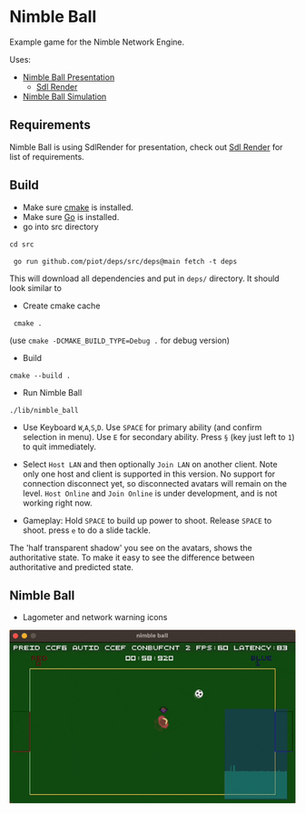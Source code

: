 # Nimble Ball

Example game for the Nimble Network Engine.

Uses:

* [Nimble Ball Presentation](https://github.com/piot/nimble-ball-presentation)
  * [Sdl Render](https://github.com/piot/sdl-render)
* [Nimble Ball Simulation](https://github.com/piot/nimble-ball-simulation)

## Requirements

Nimble Ball is using SdlRender for presentation, check out [Sdl Render](https://github.com/piot/sdl-render/#requirements) for list of requirements.

## Build

* Make sure [cmake](https://cmake.org/download/) is installed.
* Make sure [Go](https://go.dev/doc/install) is installed.
* go into src directory

```console
cd src
```

```console
 go run github.com/piot/deps/src/deps@main fetch -t deps
```

This will download all dependencies and put in `deps/` directory. It should look similar to

* Create cmake cache

```console
 cmake .
```

(use `cmake -DCMAKE_BUILD_TYPE=Debug .` for debug version)

* Build

```console
cmake --build .
```

* Run Nimble Ball

```console
./lib/nimble_ball
```

* Use Keyboard `W`,`A`,`S`,`D`. Use `SPACE` for primary ability (and confirm selection in menu). Use `E` for secondary ability. Press `§` (key just left to `1`) to quit immediately.

* Select `Host LAN` and then optionally `Join LAN` on another client. Note only one host and client is supported in this version. No support for connection disconnect yet, so disconnected avatars will remain on the level. `Host Online` and `Join Online` is under development, and is not working right now.

* Gameplay: Hold `SPACE` to build up power to shoot. Release `SPACE` to shoot. press `e` to do a slide tackle.

The 'half transparent shadow' you see on the avatars, shows the authoritative state. To make it easy to see the difference between authoritative and predicted state.

## Nimble Ball

* Lagometer and network warning icons

![lagometer](docs/images/nimble_ball_lagometer.gif)
